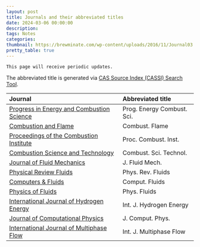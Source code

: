 ```yaml
---
layout: post
title: Journals and their abbreviated titles
date: 2024-03-06 00:00:00
description: 
tags: Notes
categories: 
thumbnail: https://brewminate.com/wp-content/uploads/2016/11/Journal03.jpg
pretty_table: true
---
```


`This page will receive periodic updates.`

The abbreviated title is generated via [CAS Source Index (CASSI) Search Tool](https://cassi.cas.org/search.jsp).

| Journal | Abbreviated title | 
| :---------- | :------------ | 
| [Progress in Energy and Combustion Science](https://www.sciencedirect.com/journal/progress-in-energy-and-combustion-science)       |    	Prog. Energy Combust. Sci.    |
| [Combustion and Flame](https://www.sciencedirect.com/journal/combustion-and-flame) | Combust. Flame |
| [Proceedings of the Combustion Institute](https://www.sciencedirect.com/journal/proceedings-of-the-combustion-institute) | Proc. Combust. Inst. |
| [	Combustion Science and Technology](https://www.tandfonline.com/journals/gcst20) | Combust. Sci. Technol. |
| [Journal of Fluid Mechanics](https://www.cambridge.org/core/journals/journal-of-fluid-mechanics) | J. Fluid Mech. |
| [Physical Review Fluids](https://journals.aps.org/prfluids/) | Phys. Rev. Fluids |
| [Computers & Fluids](https://www.sciencedirect.com/journal/computers-and-fluids) | Comput. Fluids |
| [Physics of Fluids](http://aip.scitation.org/journal/phf) | Phys. Fluids |
| [International Journal of Hydrogen Energy](https://www.sciencedirect.com/journal/international-journal-of-hydrogen-energy) | Int. J. Hydrogen Energy |
| [Journal of Computational Physics](https://www.sciencedirect.com/journal/journal-of-computational-physics) | 	J. Comput. Phys. |
| [International Journal of Multiphase Flow](https://www.sciencedirect.com/journal/international-journal-of-multiphase-flow) | Int. J. Multiphase Flow |